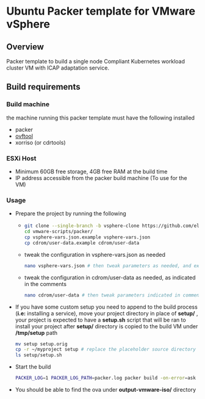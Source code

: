 # Ubuntu Packer template for VMware vSphere

## Overview

Packer template to build a single node Compliant Kubernetes workload cluster VM with ICAP adaptation service.

## Build requirements

### Build machine

the machine running this packer template must have the following installed

- packer
- [ovftool](https://my.vmware.com/group/vmware/downloads/get-download?downloadGroup=OVFTOOL441)
- xorriso (or cdrtools)

### ESXi Host

- Minimum 60GB free storage, 4GB free RAM at the build time
- IP address accessible from the packer build machine (To use for the VM)

### Usage

- Prepare the project by running the following
  
  - ```bash
    git clone --single-branch -b vsphere-clone https://github.com/elastisys/vmware-scripts
    cd vmware-scripts/packer/
    cp vsphere-vars.json.example vsphere-vars.json
    cp cdrom/user-data.example cdrom/user-data
    ```
  - tweak the configuration in vsphere-vars.json as needed
    
    ```bash
    nano vsphere-vars.json # then tweak parameters as needed, and exit
    ```
  - tweak the configuration in cdrom/user-data as needed, as indicated in the comments
    
    ```bash
    nano cdrom/user-data # then tweak parameters indicated in comments needed. and exit
    ```

- If you have some custom setup you need to append to the build process (**i.e:** installing a service), move your project directory in place of **setup/** , your project is expected to have a **setup.sh** script that will be ran to install your project after **setup/** directory is copied to the build VM under **/tmp/setup** path
  
  ```bash
  mv setup setup.orig
  cp -r ~/myproject setup # replace the placeholder source directory 
  ls setup/setup.sh
  ```

- Start the build
  
  ```bash
  PACKER_LOG=1 PACKER_LOG_PATH=packer.log packer build -on-error=ask -var-file=vsphere-vars.json vsphere.json
  ```

- You should be able to find the ova under **output-vmware-iso/** directory
